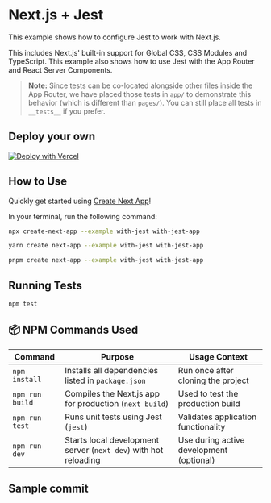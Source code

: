 # Next.js + Jest

This example shows how to configure Jest to work with Next.js.

This includes Next.js' built-in support for Global CSS, CSS Modules and TypeScript. This example also shows how to use Jest with the App Router and React Server Components.

> **Note:** Since tests can be co-located alongside other files inside the App Router, we have placed those tests in `app/` to demonstrate this behavior (which is different than `pages/`). You can still place all tests in `__tests__` if you prefer.

## Deploy your own

[![Deploy with Vercel](https://vercel.com/button)](https://vercel.com/new/clone?repository-url=https://github.com/vercel/next.js/tree/canary/examples/with-jest&project-name=with-jest&repository-name=with-jest)

## How to Use

Quickly get started using [Create Next App](https://github.com/vercel/next.js/tree/canary/packages/create-next-app#readme)!

In your terminal, run the following command:

```bash
npx create-next-app --example with-jest with-jest-app
```

```bash
yarn create next-app --example with-jest with-jest-app
```

```bash
pnpm create next-app --example with-jest with-jest-app
```

## Running Tests

```bash
npm test
```

## 📦 NPM Commands Used

| Command            | Purpose                                                                 | Usage Context                                |
|--------------------|-------------------------------------------------------------------------|----------------------------------------------|
| `npm install`       | Installs all dependencies listed in `package.json`                      | Run once after cloning the project           |
| `npm run build`     | Compiles the Next.js app for production (`next build`)                  | Used to test the production build            |
| `npm run test`      | Runs unit tests using Jest (`jest`)                                     | Validates application functionality          |
| `npm run dev`       | Starts local development server (`next dev`) with hot reloading         | Use during active development (optional)     |


## Sample commit